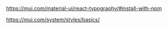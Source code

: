 https://mui.com/material-ui/react-typography/#install-with-npm

https://mui.com/system/styles/basics/
